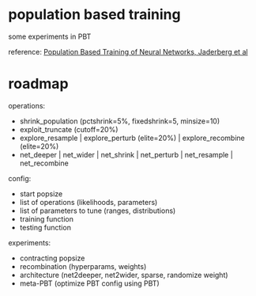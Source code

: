 # population based training

some experiments in PBT 

reference: [Population Based Training of Neural Networks, Jaderberg et al](https://arxiv.org/abs/1711.09846)

# roadmap

operations:
* shrink_population (pctshrink=5%, fixedshrink=5, minsize=10)
* exploit_truncate (cutoff=20%)
* explore_resample | explore_perturb (elite=20%) | explore_recombine (elite=20%)
* net_deeper | net_wider | net_shrink | net_perturb | net_resample | net_recombine

config:
* start popsize
* list of operations (likelihoods, parameters)
* list of parameters to tune (ranges, distributions)
* training function
* testing function

experiments:
* contracting popsize
* recombination (hyperparams, weights)
* architecture (net2deeper, net2wider, sparse, randomize weight)
* meta-PBT (optimize PBT config using PBT)
